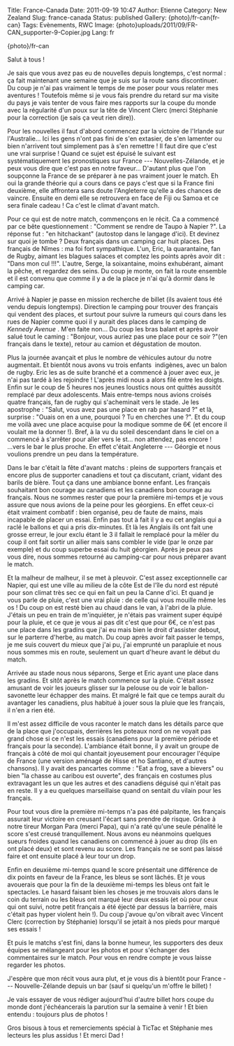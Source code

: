 Title: France-Canada
Date: 2011-09-19 10:47
Author: Etienne
Category: New Zealand
Slug: france-canada
Status: published
Gallery: {photo}/fr-can{fr-can}
Tags: Evènements, RWC
Image: {photo}uploads/2011/09/FR-CAN_supporter-9-Copier.jpg
Lang: fr

{photo}/fr-can

Salut à tous !

Je sais que vous avez pas eu de nouvelles depuis longtemps, c'est normal
: ça fait maintenant une semaine que je suis sur la route sans
discontinuer. Du coup je n'ai pas vraiment le temps de me poser pour
vous relater mes aventures ! Toutefois même si je vous fais prendre du
retard sur ma visite du pays je vais tenter de vous faire mes rapports
sur la coupe du monde avec la régularité d'un poux sur la tête de
Vincent Clerc (merci Stéphanie pour la correction (je sais ça veut rien
dire)).

Pour les nouvelles il faut d'abord commencez par la victoire de
l'Irlande sur l'Australie... Ici les gens n'ont pas fini de s'en
extasier, de s'en lamenter ou bien n'arrivent tout simplement pas à s'en
remettre ! Il faut dire que c'est une vrai surprise ! Quand ce sujet est
épuisé le suivant est systématiquement les pronostiques sur France ---
Nouvelles-Zélande, et je peux vous dire que c'est pas en notre faveur...
D'autant plus que l'on soupçonne la France de se préparer à ne pas
vraiment jouer le match. Eh oui la grande théorie qui a cours dans ce
pays c'est que si la France fini deuxième, elle affrontera sans doute
l'Angleterre qu'elle a des chances de vaincre. Ensuite en demi elle se
retrouvera en face de Fiji ou Samoa et ce sera finale cadeau ! Ca c'est
le climat d'avant match.

Pour ce qui est de notre match, commençons en le récit. Ca a commencé
par ce bête questionnement : "Comment se rendre de Taupo à Napier ?". La
réponse fut : "en hitchackant" (autostop dans le langage d'ici). Et
devinez sur quoi je tombe ? Deux français dans un camping car huit
places. Des français de Nîmes : ma foi fort sympathique. L'un, Eric, la
quarantaine, fan de Rugby, aimant les blagues salaces et comptez les
points après avoir dit : "Dans mon cul !!!". L'autre, Serge, la
soixantaine, moins exhubérant, aimant la pêche, et regardez des seins.
Du coup je monte, on fait la route ensemble et il est convenu que comme
il y a de la place je n'ai qu'à dormir dans le camping car.

Arrivé à Napier je passe en mission recherche de billet (ils avaient
tous été vendu depuis longtemps). Direction le camping pour trouver des
français qui vendent des places, et surtout pour suivre la rumeurs qui
cours dans les rues de Napier comme quoi il y aurait des places dans le
camping de *Kennedy Avenue* . M'en faite non... Du coup les bras balant
et après avoir salué tout le caming : "Bonjour, vous auriez pas une
place pour ce soir ?"(en français dans le texte), retour au camion et
dégustation de mouton.

Plus la journée avançait et plus le nombre de véhicules autour du notre
augmentait. Et bientôt nous avons vu trois enfants  indigènes, avec un
balon de rugby. Eric les as de suite branché et a commencé à jouer avec
eux, je n'ai pas tardé à les rejoindre ! L'après midi nous a alors filé
entre les doigts. Enfin sur le coup de 5 heures nos jeunes loustics nous
ont quittés aussitôt remplacé par deux adolescents. Mais entre-temps
nous avions croisés quatre français, fan de rugby qui s'acheminait vers
le stade. Je les apostrophe : "Salut, vous avez pas une place en rab par
hasard ?" et là, surprise : "Ouais on en a une, pourquoi ? Tu en
cherches une ?". Et du coup me voilà avec une place acquise pour la
modique somme de 6€ (et encore il voulait me la donner !). Bref, à la vu
du soleil descendant dans le ciel on a commencé à s'arrêter pour aller
vers le st... non attendez, pas encore ! ...vers le bar le plus proche.
En effet c'était Angleterre --- Géorgie et nous voulions prendre un peu
dans la température.

Dans le bar c'était la fête d'avant matchs : pleins de supporters
français et encore plus de supporter canadiens et tout ça discutant,
criant, vidant des barils de bière. Tout ça dans une ambiance bonne
enfant. Les français souhaitant bon courage au canadiens et les
canadiens bon courage au français. Nous ne sommes rester que pour la
première mi-temps et je vous assure que nous avions de la peine pour les
géorgiens. En effet ceux-ci était vraiment combatif : bien organisé, peu
de faute de mains, mais incapable de placer un essai. Enfin pas tout à
fait il y a eu cet anglais qui a raclé le ballons et qui a pris
dix-minutes. Et là les Anglais ils ont fait une grosse erreur, le jour
exclu étant le 3 il fallait le remplacé pour la mêler du coup il ont
fait sortir un ailier mais sans combler le vide (par le onze par
exemple) et du coup superbe essai du huit géorgien. Après je peux pas
vous dire, nous sommes retourné au camping-car pour nous préparer avant
le match.

Et la malheur de malheur, il se met à pleuvoir. C'est assez
exceptionnelle car Napier, qui est une ville au milieu de la côte Est de
l'île du nord est réputé pour son climat très sec ce qui en fait un peu
la Canne d'ici. Et quand je vous parle de pluie, c'est une vrai pluie :
de celle qui vous mouille même les os ! Du coup on est resté bien au
chaud dans le van, à l'abri de la pluie. J'étais un peu en train de
m'inquiéter, je n'étais pas vraiment super équipé pour la pluie, et ce
que je vous ai pas dit c'est que pour 6€, ce n'est pas une place dans
les gradins que j'ai eu mais bien le droit d'assister debout, sur le
parterre d'herbe, au match. Du coup après avoir fait passer le temps, je
me suis couvert du mieux que j'ai pu, j'ai emprunté un parapluie et nous
nous sommes mis en route, seulement un quart d'heure avant le début du
match.

Arrivée au stade nous nous séparons, Serge et Eric ayant une place dans
les gradins. Et sitôt après le match commence sur la pluie. C'était
assez amusant de voir les joueurs glisser sur la pelouse ou de voir le
ballon-savonette leur échapper des mains. Et malgré le fait que ce temps
aurait du avantager les canadiens, plus habitué à jouer sous la pluie
que les français, il n'en a rien été.

Il m'est assez difficile de vous raconter le match dans les détails
parce que de la place que j'occupais, derrières les poteaux nord on ne
voyait pas grand chose si ce n'est les essais (canadiens pour la
première période et français pour la seconde). L'ambiance était bonne,
il y avait un groupe de français à côté de moi qui chantait joyeusement
pour encourager l'équipe de France (une version aménagé de Hisse et ho
Santiano, et d'autres chansons). Il y avait des pancartes comme : "Eat a
frog, save a bievers" ou bien "la chasse au caribou est ouverte", des
français en costumes plus extravagant les un que les autres et des
canadiens déguisé qui n'était pas en reste. Il y a eu quelques
marseillaise quand on sentait du vilain pour les français.

Pour tout vous dire la première mi-temps n'a pas été palpitante, les
français assurait leur victoire en creusant l'écart sans prendre de
risque. Grâce à notre tireur Morgan Para (merci Papa), qui n'a raté
qu'une seule pénalité le score s'est creusé tranquillement. Nous avons
eu néanmoins quelques sueurs froides quand les canadiens on commencé à
jouer au drop (ils en ont placé deux) et sont revenu au score. Les
français ne se sont pas laissé faire et ont ensuite placé à leur tour un
drop.

Enfin en deuxième mi-temps quand le score présentait une différence de
dix points en faveur de la France, les bleus se sont lâchés. Et je vous
avouerais que pour la fin de la deuxième mi-temps les bleus ont fait le
spectacles. Le hasard faisant bien les choses je me trouvais alors dans
le coin du terrain ou les bleus ont marqué leur deux essais (et où pour
ceux qui ont suivi, notre petit français a été éjecté par dessus la
barrière, mais c'était pas hyper violent hein !). Du coup j'avoue qu'on
vibrait avec Vincent Clerc (correction by Stéphanie) lorsqu'il se jetait
à nos pieds pour marqué ses essais !

Et puis le matchs s'est fini, dans la bonne humeur, les supporters des
deux équipes se mélangeant pour les photos et pour s'échanger des
commentaires sur le match. Pour vous en rendre compte je vous laisse
regarder les photos.

J'espère que mon récit vous aura plut, et je vous dis à bientôt pour
France --- Nouvelle-Zélande depuis un bar (sauf si quelqu'un m'offre le
billet) !

Je vais essayer de vous rédiger aujourd'hui d'autre billet hors coupe du
monde dont j'échéancerais la parution sur la semaine à venir ! Et bien
entendu : toujours plus de photos !

Gros bisous à tous et remerciements spécial à TicTac et Stéphanie mes
lecteurs les plus assidus ! Et merci Dad !
